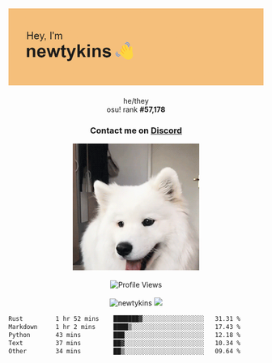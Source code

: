 <div align="center">
    <p>
        <h2>
            <img src="banner.png" alt="✨ Hey, I'm newt!">
        </h2>
        <p>
			he/they <br>
			osu! rank <strong>#<!--osu-global-rank-->57,178<!--osu-global-rank--></strong>
		</p>
		<h3>Contact me on <a href="https://discord.gg/brEhN5Y7YK">Discord</a></h3>
    </p>
    <img src="dog.gif" height="250"><br><br>
    <img src="https://komarev.com/ghpvc/?username=newtykins&style=flat-square&color=000000" alt="Profile Views">
    <br><br>
</div>

<div align="center">
	<img src="https://github-readme-stats.vercel.app/api?username=newtykins&show_icons=true&locale=en&theme=dark&hide_border=true&count_private=true&custom_title=My%20Stats&line_height=25" alt="newtykins" width="420">
    <img src="https://github-readme-streak-stats.herokuapp.com?user=newtykins&hide_border=true&date_format=M%20j%5B%2C%20Y%5D&theme=dark" width="420">
</div>

<!--START_SECTION:waka-->

```text
Rust         1 hr 52 mins    ███████▓░░░░░░░░░░░░░░░░░   31.31 %
Markdown     1 hr 2 mins     ████▒░░░░░░░░░░░░░░░░░░░░   17.43 %
Python       43 mins         ███░░░░░░░░░░░░░░░░░░░░░░   12.18 %
Text         37 mins         ██▓░░░░░░░░░░░░░░░░░░░░░░   10.34 %
Other        34 mins         ██▒░░░░░░░░░░░░░░░░░░░░░░   09.64 %
```

<!--END_SECTION:waka-->
